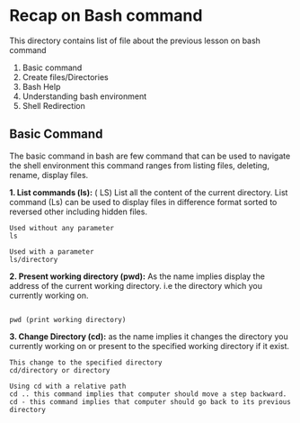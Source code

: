 # Recap on Bash command 
This directory contains list of file about the previous lesson on bash command
1. Basic command
2. Create files/Directories 
3. Bash Help 
4. Understanding bash environment
5. Shell Redirection 

## Basic Command 
The basic command in bash are few command that can be used to navigate the shell environment this command ranges from listing files, deleting, rename, display files.

**1. List commands (ls):** ( LS) List all the content of the current directory. List command (Ls) can be used to display files in difference format sorted to reversed other including hidden files.
``` 
Used without any parameter 
ls 

Used with a parameter
ls/directory
``` 

**2. Present working directory (pwd):** As the name implies display the address of  the current working directory.
 i.e the directory which you currently working on.
````

pwd (print working directory) 
```` 
**3. Change Directory (cd):** as the name implies it changes the directory you currently working on or present to the specified working directory if it exist. 
```
This change to the specified directory 
cd/directory or directory

Using cd with a relative path 
cd .. this command implies that computer should move a step backward.
cd - this command implies that computer should go back to its previous directory 
```


